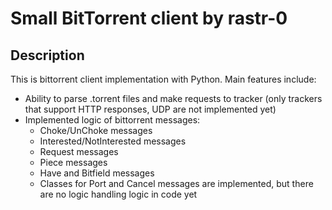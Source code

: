 # Small BitTorrent client by rastr-0

## Description
This is bittorrent client implementation with Python.
Main features include:
  * Ability to parse .torrent files and make requests to tracker (only trackers that support HTTP responses, UDP are not implemented yet)
  * Implemented logic of bittorrent messages:
    * Choke/UnChoke messages
    * Interested/NotInterested messages
    * Request messages
    * Piece messages
    * Have and Bitfield messages
    * Classes for Port and Cancel messages are implemented, but there are no logic handling logic in code yet
